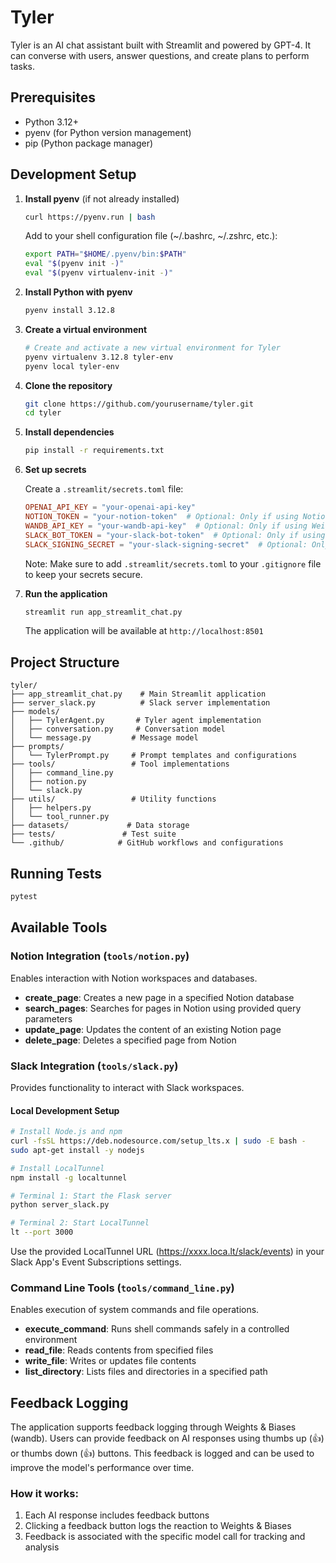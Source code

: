 # Tyler

Tyler is an AI chat assistant built with Streamlit and powered by GPT-4. It can converse with users, answer questions, and create plans to perform tasks.

## Prerequisites

- Python 3.12+
- pyenv (for Python version management)
- pip (Python package manager)

## Development Setup

1. **Install pyenv** (if not already installed)

   ```bash
   curl https://pyenv.run | bash
   ```

   Add to your shell configuration file (~/.bashrc, ~/.zshrc, etc.):
   ```bash
   export PATH="$HOME/.pyenv/bin:$PATH"
   eval "$(pyenv init -)"
   eval "$(pyenv virtualenv-init -)"
   ```

2. **Install Python with pyenv**
   ```bash
   pyenv install 3.12.8
   ```

3. **Create a virtual environment**
   ```bash
   # Create and activate a new virtual environment for Tyler
   pyenv virtualenv 3.12.8 tyler-env
   pyenv local tyler-env
   ```

4. **Clone the repository**
   ```bash
   git clone https://github.com/yourusername/tyler.git
   cd tyler
   ```

5. **Install dependencies**
   ```bash
   pip install -r requirements.txt
   ```

6. **Set up secrets**
   
   Create a `.streamlit/secrets.toml` file:
   ```toml
   OPENAI_API_KEY = "your-openai-api-key"
   NOTION_TOKEN = "your-notion-token"  # Optional: Only if using Notion integration
   WANDB_API_KEY = "your-wandb-api-key"  # Optional: Only if using Weights & Biases
   SLACK_BOT_TOKEN = "your-slack-bot-token"  # Optional: Only if using Slack integration
   SLACK_SIGNING_SECRET = "your-slack-signing-secret"  # Optional: Only if using Slack integration
   ```

   Note: Make sure to add `.streamlit/secrets.toml` to your `.gitignore` file to keep your secrets secure.

7. **Run the application**
   ```bash
   streamlit run app_streamlit_chat.py
   ```

   The application will be available at `http://localhost:8501`

## Project Structure

```
tyler/
├── app_streamlit_chat.py    # Main Streamlit application
├── server_slack.py          # Slack server implementation
├── models/
│   ├── TylerAgent.py       # Tyler agent implementation
│   ├── conversation.py     # Conversation model
│   └── message.py         # Message model
├── prompts/
│   └── TylerPrompt.py     # Prompt templates and configurations
├── tools/                 # Tool implementations
│   ├── command_line.py
│   ├── notion.py
│   └── slack.py
├── utils/                 # Utility functions
│   ├── helpers.py
│   └── tool_runner.py
├── datasets/             # Data storage
├── tests/               # Test suite
└── .github/            # GitHub workflows and configurations
```

## Running Tests

```bash
pytest
```

## Available Tools

### Notion Integration (`tools/notion.py`)
Enables interaction with Notion workspaces and databases.

- **create_page**: Creates a new page in a specified Notion database
- **search_pages**: Searches for pages in Notion using provided query parameters
- **update_page**: Updates the content of an existing Notion page
- **delete_page**: Deletes a specified page from Notion

### Slack Integration (`tools/slack.py`) 
Provides functionality to interact with Slack workspaces.

#### Local Development Setup
```bash
# Install Node.js and npm
curl -fsSL https://deb.nodesource.com/setup_lts.x | sudo -E bash -
sudo apt-get install -y nodejs

# Install LocalTunnel
npm install -g localtunnel

# Terminal 1: Start the Flask server
python server_slack.py

# Terminal 2: Start LocalTunnel
lt --port 3000
```

Use the provided LocalTunnel URL (https://xxxx.loca.lt/slack/events) in your Slack App's Event Subscriptions settings.

### Command Line Tools (`tools/command_line.py`)
Enables execution of system commands and file operations.

- **execute_command**: Runs shell commands safely in a controlled environment
- **read_file**: Reads contents from specified files
- **write_file**: Writes or updates file contents
- **list_directory**: Lists files and directories in a specified path

## Feedback Logging

The application supports feedback logging through Weights & Biases (wandb). Users can provide feedback on AI responses using thumbs up (👍) or thumbs down (👍) buttons. This feedback is logged and can be used to improve the model's performance over time.

### How it works:
1. Each AI response includes feedback buttons
2. Clicking a feedback button logs the reaction to Weights & Biases
3. Feedback is associated with the specific model call for tracking and analysis
